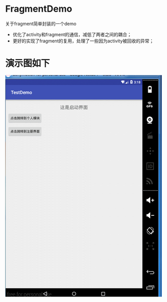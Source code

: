 # FragmentDemo
关于fragment简单封装的一个demo
* 优化了activity和fragment的通信，减低了两者之间的耦合；
* 更好的实现了fragment的复用，处理了一些因为activity被回收的异常；

# 演示图如下
![](https://raw.githubusercontent.com/lyshow/FragmentDemo/master/FragmentDemo/art/Fragment.gif)
